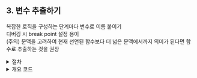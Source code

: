 ## 3. 변수 추출하기

복잡한 로직을 구성하는 단계마다 변수로 이름 붙이기<br />
디버깅 시 break point 설정 용이<br />
(주의) 문맥을 고려하여 현재 선언된 함수보다 더 넓은 문맥에서까지 의미가 된다면 함수로 추출하는 것을 권장

<details>
<summary>절차</summary>

1. 추출할 표현식에 사이드이펙트가 없는지 확인<br />
2. 상수를 하나 선언 후 표현식 대입<br />
3. 새로 만든 변수로 교체                                         

</details>

<details>
<summary>개요 코드</summary>

```javascript
/**
 * @example 예시 1
 */
const pad2digit = digit => digit.length >= 2 ? digit : `0${digit}`

// :(
const timerFormat = value => `${pad2digit(`${parseInt(value / 60)}`)}:${pad2digit(`${value % 60}`)}`

// :)
const timerFormat = value => {
    const _minutes = parseInt(value / 60)
    const minutes = pad2digit(`${_minutes}`)
    const seconds = pad2digit(`${value % 60}`)

    return `${minutes}:${seconds}`
}


/**
 * @example 예시 2
 */

// :(
const showExitAlert = useCallback(() => {
    const exitAlertCode = step === '4' ? SME_ALERT_CODE.EXIT.SAVE : SME_ALERT_CODE.EXIT.NOT_SAVE
    showAlert(exitAlertCode)
}, [showAlert, step])

const isValidReferer = useCallback(() => {
    switch (step) {
        case '4':
            return isSurlEnter(query)
        default:
            return isHomeEnter
    }
}, [isHomeEnter, isSurlEnter, step, query])

// :)
const lastStep = step === '4'

const showExitAlert = () => {
    const exitAlertCode = lastStep ? SME_ALERT_CODE.EXIT.SAVE : SME_ALERT_CODE.EXIT.NOT_SAVE
    showAlert(exitAlertCode)
}

const isValidReferer = () => {
    return lastStep ? isSurlEnter(query) : isHomeEnter
}
```

</details>